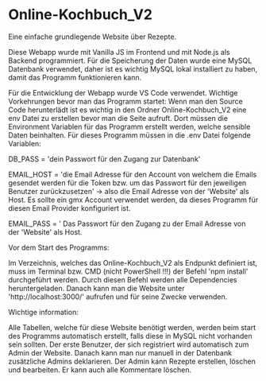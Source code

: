# Online-Kochbuch_V2
Eine einfache grundlegende Website über Rezepte.

Diese Webapp wurde mit Vanilla JS im Frontend und mit Node.js als Backend programmiert. Für die Speicherung der Daten wurde eine MySQL Datenbank verwendet, daher 
ist es wichtig MySQL lokal installiert zu haben, damit das Programm funktionieren kann.

Für die Entwicklung der Webapp wurde VS Code verwendet. 
Wichtige Vorkehrungen bevor man das Programm startet:
Wenn man den Source Code herunterlädt ist es wichtig in den Ordner Online-Kochbuch_V2 eine env Datei zu erstellen bevor man die Seite aufruft. Dort müssen die Environment Variablen für das Programm erstellt werden, welche sensible Daten beinhalten.
Für dieses Programm müssen in die .env Datei folgende Variablen:

DB_PASS = 'dein Passwort für den Zugang zur Datenbank'

EMAIL_HOST = 'die Email Adresse für den Account von welchem die Emails gesendet werden für die Token bzw. um das Passwort für den jeweiligen Benutzer zurückzusetzen' -> also die Email Adresse von der 'Website' als Host.
Es sollte ein gmx Account verwendet werden, da dieses Programm für diesen Email Provider konfiguriert ist.

EMAIL_PASS = ' Das Passwort für den Zugang zu der Email Adresse von der 'Website' als Host.

Vor dem Start des Programms:

Im Verzeichnis, welches das Online-Kochbuch_V2 als Endpunkt definiert ist, muss im Terminal bzw. CMD (nicht PowerShell !!!) der Befehl 'npm install' durchgeführt werden.
Durch diesen Befehl werden alle Dependencies heruntergeladen.
Danach kann man die Website unter 'http://localhost:3000/' aufrufen und für seine Zwecke verwenden.

Wichtige information:

Alle Tabellen, welche für diese Website benötigt werden, werden beim start des Programms automatisch erstellt, falls diese in MySQL nicht vorhanden sein sollten.
Der erste Benutzer, der sich registriert wird automatisch zum Admin der Website. Danach kann man nur manuell in der Datenbank zusätzliche Admins deklarieren.
Der Admin kann Rezepte erstellen, löschen und bearbeiten. Er kann auch alle Kommentare löschen.



